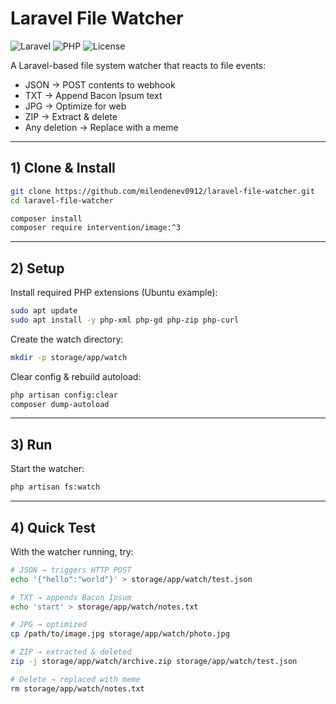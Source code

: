 # Laravel File Watcher

![Laravel](https://img.shields.io/badge/Laravel-11.x-red)
![PHP](https://img.shields.io/badge/PHP-8.2%2B-blue)
![License](https://img.shields.io/badge/License-MIT-green)

A Laravel-based file system watcher that reacts to file events:

* JSON → POST contents to webhook
* TXT → Append Bacon Ipsum text
* JPG → Optimize for web
* ZIP → Extract & delete
* Any deletion → Replace with a meme

---

## 1) Clone & Install

```bash
git clone https://github.com/milendenev0912/laravel-file-watcher.git
cd laravel-file-watcher

composer install
composer require intervention/image:^3
```

---

## 2) Setup

Install required PHP extensions (Ubuntu example):

```bash
sudo apt update
sudo apt install -y php-xml php-gd php-zip php-curl
```

Create the watch directory:

```bash
mkdir -p storage/app/watch
```

Clear config & rebuild autoload:

```bash
php artisan config:clear
composer dump-autoload
```

---

## 3) Run

Start the watcher:

```bash
php artisan fs:watch
```

---

## 4) Quick Test

With the watcher running, try:

```bash
# JSON → triggers HTTP POST
echo '{"hello":"world"}' > storage/app/watch/test.json

# TXT → appends Bacon Ipsum
echo 'start' > storage/app/watch/notes.txt

# JPG → optimized
cp /path/to/image.jpg storage/app/watch/photo.jpg

# ZIP → extracted & deleted
zip -j storage/app/watch/archive.zip storage/app/watch/test.json

# Delete → replaced with meme
rm storage/app/watch/notes.txt
```
